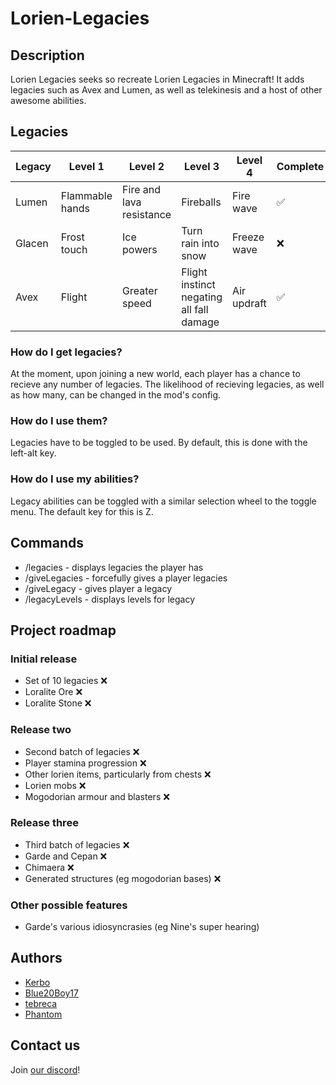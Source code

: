 # Lorien-Legacies

## Description
Lorien Legacies seeks so recreate Lorien Legacies in Minecraft! It adds legacies such as Avex and Lumen, as well as telekinesis and a host of other awesome abilities.

## Legacies
| Legacy | Level 1                   | Level 2                       | Level 3                                   | Level 4      | Complete |
| ------ | ------------------------- | ----------------------------- | ----------------------------------------- | ------------ | -------- |
| Lumen  | Flammable hands           | Fire and lava resistance      | Fireballs                                 | Fire wave    | ✅ |
| Glacen | Frost touch               | Ice powers                    | Turn rain into snow                       | Freeze wave  | ❌ |
| Avex   | Flight                    | Greater speed                 | Flight instinct negating all fall damage  | Air updraft  | ✅ |

### How do I get legacies?
At the moment, upon joining a new world, each player has a chance to recieve any number of legacies. The likelihood of recieving legacies, as well as how many, can be changed in the mod's config.

### How do I use them?
Legacies have to be toggled to be used. By default, this is done with the left-alt key.

### How do I use my abilities?
Legacy abilities can be toggled with a similar selection wheel to the toggle menu. The default key for this is Z.

## Commands
* /legacies - displays legacies the player has
* /giveLegacies - forcefully gives a player legacies
* /giveLegacy <legacy> - gives player a legacy
* /legacyLevels <legacy> - displays levels for legacy

## Project roadmap

### Initial release
* Set of 10 legacies ❌
* Loralite Ore ❌
* Loralite Stone ❌

### Release two
* Second batch of legacies ❌
* Player stamina progression ❌
* Other lorien items, particularly from chests ❌
* Lorien mobs ❌
* Mogodorian armour and blasters ❌

### Release three
* Third batch of legacies ❌
* Garde and Cepan ❌
* Chimaera ❌
* Generated structures (eg mogodorian bases) ❌

### Other possible features
* Garde's various idiosyncrasies (eg Nine's super hearing)

## Authors
* [Kerbo](https://github.com/Kerbo)
* [Blue20Boy17](https://github.com/Blue20Boy17)
* [tebreca](https://github.com/Tebreca)
* [Phantom](https://github.com/PhantomTheDev)

## Contact us
Join [our discord](https://discord.gg/rADuzGsGdY)!
